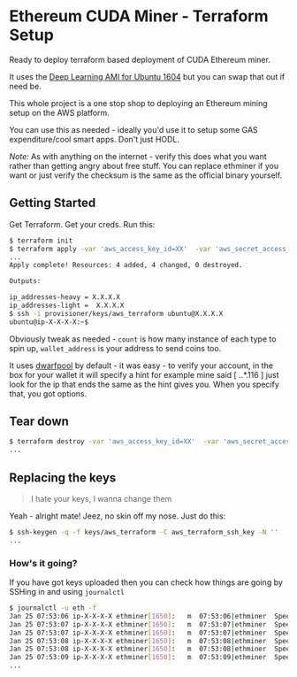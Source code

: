 # Ethereum CUDA Miner - Terraform Setup

Ready to deploy terraform based deployment of CUDA Ethereum miner.

It uses the [Deep Learning AMI for Ubuntu 1604](https://aws.amazon.com/about-aws/whats-new/2017/07/aws-deep-learning-ami-for-ubuntu-now-available-with-cuda-8--ubuntu-16-and-latest-versions-of-deep-learning-frameworks/)
but you can swap that out if need be.

This whole project is a one stop shop to deploying an Ethereum mining setup on the AWS platform.

You can use this as needed - ideally you'd use it to setup some GAS expenditure/cool smart apps. Don't just HODL.

_Note:_ As with anything on the internet - verify this does what you want rather than getting angry about free stuff.
You can replace ethminer if you want or just verify the checksum is the same as the official binary yourself.

## Getting Started

Get Terraform. Get your creds. Run this:

```bash
$ terraform init
$ terraform apply -var 'aws_access_key_id=XX'  -var 'aws_secret_access_key=XX' -var 'count=1' -var 'wallet_address=0xYOURADDRESSHERE'
...
Apply complete! Resources: 4 added, 4 changed, 0 destroyed.

Outputs:

ip_addresses-heavy = X.X.X.X
ip_addresses-light =  X.X.X.X
$ ssh -i provisioner/keys/aws_terraform ubuntu@X.X.X.X
ubuntu@ip-X-X-X-X:~$
```

Obviously tweak as needed - `count` is how many instance of each type to spin up, `wallet_address` is your address to send coins too.

It uses [dwarfpool](https://dwarfpool.com/eth) by default - it was easy - to verify your account, in the box for your wallet it will specify a hint
for example mine said [ ..*.116 ] just look for the ip that ends the same as the hint gives you. When you specify that, you got options.

## Tear down

```bash
$ terraform destroy -var 'aws_access_key_id=XX'  -var 'aws_secret_access_key=XX' -var 'count=1' -var 'wallet_address=0xYOURADDRESSHERE'
...
```

## Replacing the keys

> I hate your keys, I wanna change them

Yeah - alright mate! Jeez, no skin off my nose. Just do this:

```bash
$ ssh-keygen -q -f keys/aws_terraform -C aws_terraform_ssh_key -N ''
...
```

### How's it going?

If you have got keys uploaded then you can check how things are going by SSHing in and using `journalctl`

```bash
$ journalctl -u eth -f
Jan 25 07:53:06 ip-X-X-X-X ethminer[1650]:   m  07:53:06|ethminer  Speed   4.35 Mh/s    gpu/0  4.35  [A0+0:R0+0:F0] Time: 00:01
Jan 25 07:53:07 ip-X-X-X-X ethminer[1650]:   m  07:53:07|ethminer  Speed   4.35 Mh/s    gpu/0  4.35  [A0+0:R0+0:F0] Time: 00:01
Jan 25 07:53:07 ip-X-X-X-X ethminer[1650]:   m  07:53:07|ethminer  Speed   4.33 Mh/s    gpu/0  4.33  [A0+0:R0+0:F0] Time: 00:01
Jan 25 07:53:08 ip-X-X-X-X ethminer[1650]:   m  07:53:08|ethminer  Speed   4.33 Mh/s    gpu/0  4.33  [A0+0:R0+0:F0] Time: 00:01
Jan 25 07:53:08 ip-X-X-X-X ethminer[1650]:   m  07:53:08|ethminer  Speed   4.43 Mh/s    gpu/0  4.43  [A0+0:R0+0:F0] Time: 00:01
Jan 25 07:53:09 ip-X-X-X-X ethminer[1650]:   m  07:53:09|ethminer  Speed   4.43 Mh/s    gpu/0  4.43  [A0+0:R0+0:F0] Time: 00:01
...
```
